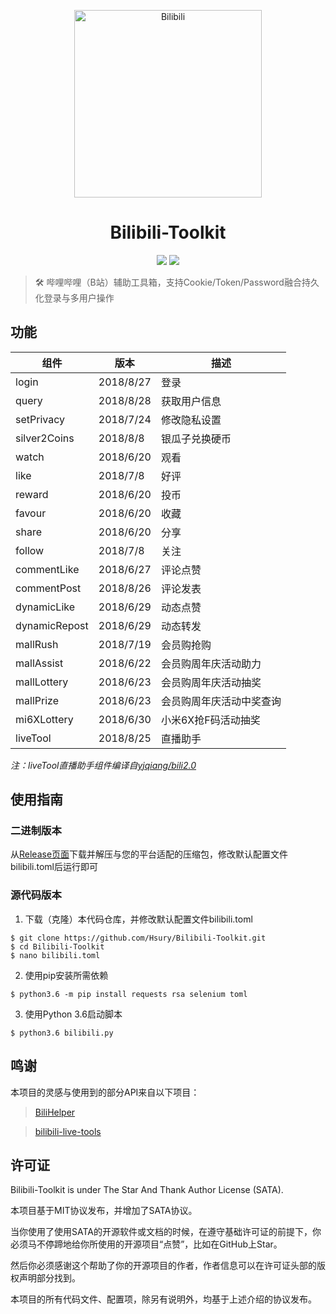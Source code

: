 <p align="center">
<img src="http://dl.kagamiz.com/Bilibili.png" alt="Bilibili" width="300px">
</p>

<h1 align="center">Bilibili-Toolkit</h1>

<p align="center">
<img src="https://img.shields.io/badge/version-2018.8.28-green.svg?longCache=true&style=for-the-badge">
<img src="https://img.shields.io/badge/license-SATA-blue.svg?longCache=true&style=for-the-badge">
</p>

> 🛠️ 哔哩哔哩（B站）辅助工具箱，支持Cookie/Token/Password融合持久化登录与多用户操作

## 功能

|组件                |版本           |描述                          |
|--------------------|---------------|------------------------------|
|login               |2018/8/27      |登录                          |
|query               |2018/8/28      |获取用户信息                  |
|setPrivacy          |2018/7/24      |修改隐私设置                  |
|silver2Coins        |2018/8/8       |银瓜子兑换硬币                |
|watch               |2018/6/20      |观看                          |
|like                |2018/7/8       |好评                          |
|reward              |2018/6/20      |投币                          |
|favour              |2018/6/20      |收藏                          |
|share               |2018/6/20      |分享                          |
|follow              |2018/7/8       |关注                          |
|commentLike         |2018/6/27      |评论点赞                      |
|commentPost         |2018/8/26      |评论发表                      |
|dynamicLike         |2018/6/29      |动态点赞                      |
|dynamicRepost       |2018/6/29      |动态转发                      |
|mallRush            |2018/7/19      |会员购抢购                    |
|mallAssist          |2018/6/22      |会员购周年庆活动助力          |
|mallLottery         |2018/6/23      |会员购周年庆活动抽奖          |
|mallPrize           |2018/6/23      |会员购周年庆活动中奖查询      |
|mi6XLottery         |2018/6/30      |小米6X抢F码活动抽奖           |
|liveTool            |2018/8/25      |直播助手                      |

*注：liveTool直播助手组件编译自[yjqiang/bili2.0](https://github.com/yjqiang/bili2.0)*

## 使用指南

### 二进制版本

从[Release页面](https://github.com/Hsury/Bilibili-Toolkit/releases)下载并解压与您的平台适配的压缩包，修改默认配置文件bilibili.toml后运行即可

### 源代码版本

1. 下载（克隆）本代码仓库，并修改默认配置文件bilibili.toml

```
$ git clone https://github.com/Hsury/Bilibili-Toolkit.git
$ cd Bilibili-Toolkit
$ nano bilibili.toml
```

2. 使用pip安装所需依赖

```
$ python3.6 -m pip install requests rsa selenium toml
```

3. 使用Python 3.6启动脚本

```
$ python3.6 bilibili.py
```

## 鸣谢

本项目的灵感与使用到的部分API来自以下项目：

> [BiliHelper](https://github.com/lkeme/BiliHelper)

> [bilibili-live-tools](https://github.com/yjqiang/bilibili-live-tools)

## 许可证

Bilibili-Toolkit is under The Star And Thank Author License (SATA).

本项目基于MIT协议发布，并增加了SATA协议。

当你使用了使用SATA的开源软件或文档的时候，在遵守基础许可证的前提下，你必须马不停蹄地给你所使用的开源项目“点赞”，比如在GitHub上Star。

然后你必须感谢这个帮助了你的开源项目的作者，作者信息可以在许可证头部的版权声明部分找到。

本项目的所有代码文件、配置项，除另有说明外，均基于上述介绍的协议发布。
